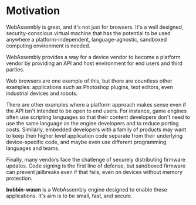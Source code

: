 # Motivation

WebAssembly is great, and it's not just for browsers. It's a well
designed, security-conscious virtual machine that has the potential 
to be used anywhere a platform-independent, language-agnostic, sandboxed computing 
environment is needed.

WebAssembly provides a way for a device vendor to become a platform vendor
by providing an API and host environment for end users and third parties.

Web browsers are one example of this, but there are countless other examples:
applications such as Photoshop plugins, text editors, even industrial devices
and robots.

There are other examples where a platform approach makes sense even if the API
isn't intended to be open to end users. For instance, game engines often use scripting 
languages so that their content developers don't need to use the same language as the 
engine developers and to reduce porting costs. Similarly, embedded developers with a 
family of products may want to keep their higher level application code separate from 
their underlying device-specific code, and maybe even use different programming 
languages and teams.

Finally, many vendors face the challenge of securely distributing firmware updates.
Code signing is the first line of defense, but sandboxed firmware can prevent
jailbreaks even if that fails, even on devices without memory protection.

**bobbin-wasm** is a WebAssembly engine designed to enable these applications. It's aim 
is to be small, fast, and secure.
